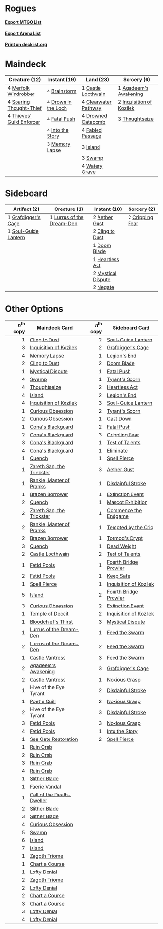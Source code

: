 # Rogues

#### [Export MTGO List](../collection/Rogues/Rogues.txt)
#### [Export Arena List](../collection/Rogues/Rogues_arena.txt)
#### [Print on decklist.org](http://decklist.org/?deckmain=1%09Agadeem's%20Awakening%0A4%09Brainstorm%0A1%09Castle%20Locthwain%0A4%09Clearwater%20Pathway%0A4%09Drown%20in%20the%20Loch%0A4%09Drowned%20Catacomb%0A4%09Fabled%20Passage%0A4%09Fatal%20Push%0A2%09Inquisition%20of%20Kozilek%0A4%09Into%20the%20Story%0A3%09Island%0A3%09Memory%20Lapse%0A4%09Merfolk%20Windrobber%0A4%09Soaring%20Thought-Thief%0A3%09Swamp%0A4%09Thieves'%20Guild%20Enforcer%0A3%09Thoughtseize%0A4%09Watery%20Grave&deckside=2%09Aether%20Gust%0A2%09Cling%20to%20Dust%0A2%09Crippling%20Fear%0A1%09Doom%20Blade%0A1%09Grafdigger's%20Cage%0A1%09Heartless%20Act%0A1%09Lurrus%20of%20the%20Dream-Den%0A2%09Mystical%20Dispute%0A2%09Negate%0A1%09Soul-Guide%20Lantern)
# Maindeck

|                                           Creature (12)                                            |                                         Instant (19)                                         |                                           Land (23)                                           |                                            Sorcery (6)                                            |
|----------------------------------------------------------------------------------------------------|----------------------------------------------------------------------------------------------|-----------------------------------------------------------------------------------------------|---------------------------------------------------------------------------------------------------|
|4 [Merfolk Windrobber](http://gatherer.wizards.com/Pages/Card/Details.aspx?multiverseid=491700)     |4 [Brainstorm](http://gatherer.wizards.com/Pages/Card/Details.aspx?multiverseid=3897)         |1 [Castle Locthwain](http://gatherer.wizards.com/Pages/Card/Details.aspx?multiverseid=473203)  |1 [Agadeem's Awakening](http://gatherer.wizards.com/Pages/Card/Details.aspx?multiverseid=491723)   |
|4 [Soaring Thought-Thief](http://gatherer.wizards.com/Pages/Card/Details.aspx?multiverseid=491887)  |4 [Drown in the Loch](http://gatherer.wizards.com/Pages/Card/Details.aspx?multiverseid=473150)|4 [Clearwater Pathway](http://gatherer.wizards.com/Pages/Card/Details.aspx?multiverseid=491913)|2 [Inquisition of Kozilek](http://gatherer.wizards.com/Pages/Card/Details.aspx?multiverseid=416897)|
|4 [Thieves' Guild Enforcer](http://gatherer.wizards.com/Pages/Card/Details.aspx?multiverseid=485448)|4 [Fatal Push](http://gatherer.wizards.com/Pages/Card/Details.aspx?multiverseid=423724)       |4 [Drowned Catacomb](http://gatherer.wizards.com/Pages/Card/Details.aspx?multiverseid=430633)  |3 [Thoughtseize](http://gatherer.wizards.com/Pages/Card/Details.aspx?multiverseid=438676)          |
|                                                                                                    |4 [Into the Story](http://gatherer.wizards.com/Pages/Card/Details.aspx?multiverseid=473012)   |4 [Fabled Passage](http://gatherer.wizards.com/Pages/Card/Details.aspx?multiverseid=473206)    |                                                                                                   |
|                                                                                                    |3 [Memory Lapse](http://gatherer.wizards.com/Pages/Card/Details.aspx?multiverseid=3924)       |3 [Island](http://gatherer.wizards.com/Pages/Card/Details.aspx?multiverseid=439857)            |                                                                                                   |
|                                                                                                    |                                                                                              |3 [Swamp](http://gatherer.wizards.com/Pages/Card/Details.aspx?multiverseid=439858)             |                                                                                                   |
|                                                                                                    |                                                                                              |4 [Watery Grave](http://gatherer.wizards.com/Pages/Card/Details.aspx?multiverseid=405114)      |                                                                                                   |


# Sideboard

|                                         Artifact (2)                                          |                                            Creature (1)                                            |                                        Instant (10)                                         |                                        Sorcery (2)                                        |
|-----------------------------------------------------------------------------------------------|----------------------------------------------------------------------------------------------------|---------------------------------------------------------------------------------------------|-------------------------------------------------------------------------------------------|
|1 [Grafdigger's Cage](http://gatherer.wizards.com/Pages/Card/Details.aspx?multiverseid=278452) |1 [Lurrus of the Dream-Den](http://gatherer.wizards.com/Pages/Card/Details.aspx?multiverseid=479746)|2 [Aether Gust](http://gatherer.wizards.com/Pages/Card/Details.aspx?multiverseid=466796)     |2 [Crippling Fear](http://gatherer.wizards.com/Pages/Card/Details.aspx?multiverseid=503690)|
|1 [Soul-Guide Lantern](http://gatherer.wizards.com/Pages/Card/Details.aspx?multiverseid=476488)|                                                                                                    |2 [Cling to Dust](http://gatherer.wizards.com/Pages/Card/Details.aspx?multiverseid=476338)   |                                                                                           |
|                                                                                               |                                                                                                    |1 [Doom Blade](http://gatherer.wizards.com/Pages/Card/Details.aspx?multiverseid=247322)      |                                                                                           |
|                                                                                               |                                                                                                    |1 [Heartless Act](http://gatherer.wizards.com/Pages/Card/Details.aspx?multiverseid=479611)   |                                                                                           |
|                                                                                               |                                                                                                    |2 [Mystical Dispute](http://gatherer.wizards.com/Pages/Card/Details.aspx?multiverseid=473020)|                                                                                           |
|                                                                                               |                                                                                                    |2 [Negate](http://gatherer.wizards.com/Pages/Card/Details.aspx?multiverseid=423707)          |                                                                                           |


# Other Options

|*n*<sup>th</sup> copy|                                           Maindeck Card                                            |*n*<sup>th</sup> copy|                                         Sideboard Card                                          |
|--------------------:|----------------------------------------------------------------------------------------------------|--------------------:|-------------------------------------------------------------------------------------------------|
|                    1|[Cling to Dust](http://gatherer.wizards.com/Pages/Card/Details.aspx?multiverseid=476338)            |                    2|[Soul-Guide Lantern](http://gatherer.wizards.com/Pages/Card/Details.aspx?multiverseid=476488)    |
|                    3|[Inquisition of Kozilek](http://gatherer.wizards.com/Pages/Card/Details.aspx?multiverseid=416897)   |                    2|[Grafdigger's Cage](http://gatherer.wizards.com/Pages/Card/Details.aspx?multiverseid=278452)     |
|                    4|[Memory Lapse](http://gatherer.wizards.com/Pages/Card/Details.aspx?multiverseid=3924)               |                    1|[Legion's End](http://gatherer.wizards.com/Pages/Card/Details.aspx?multiverseid=466860)          |
|                    2|[Cling to Dust](http://gatherer.wizards.com/Pages/Card/Details.aspx?multiverseid=476338)            |                    2|[Doom Blade](http://gatherer.wizards.com/Pages/Card/Details.aspx?multiverseid=247322)            |
|                    1|[Mystical Dispute](http://gatherer.wizards.com/Pages/Card/Details.aspx?multiverseid=473020)         |                    1|[Fatal Push](http://gatherer.wizards.com/Pages/Card/Details.aspx?multiverseid=423724)            |
|                    4|[Swamp](http://gatherer.wizards.com/Pages/Card/Details.aspx?multiverseid=439858)                    |                    1|[Tyrant's Scorn](http://gatherer.wizards.com/Pages/Card/Details.aspx?multiverseid=461152)        |
|                    4|[Thoughtseize](http://gatherer.wizards.com/Pages/Card/Details.aspx?multiverseid=438676)             |                    2|[Heartless Act](http://gatherer.wizards.com/Pages/Card/Details.aspx?multiverseid=479611)         |
|                    4|[Island](http://gatherer.wizards.com/Pages/Card/Details.aspx?multiverseid=439857)                   |                    2|[Legion's End](http://gatherer.wizards.com/Pages/Card/Details.aspx?multiverseid=466860)          |
|                    4|[Inquisition of Kozilek](http://gatherer.wizards.com/Pages/Card/Details.aspx?multiverseid=416897)   |                    3|[Soul-Guide Lantern](http://gatherer.wizards.com/Pages/Card/Details.aspx?multiverseid=476488)    |
|                    1|[Curious Obsession](http://gatherer.wizards.com/Pages/Card/Details.aspx?multiverseid=439692)        |                    2|[Tyrant's Scorn](http://gatherer.wizards.com/Pages/Card/Details.aspx?multiverseid=461152)        |
|                    2|[Curious Obsession](http://gatherer.wizards.com/Pages/Card/Details.aspx?multiverseid=439692)        |                    1|[Cast Down](http://gatherer.wizards.com/Pages/Card/Details.aspx?multiverseid=442969)             |
|                    1|[Oona's Blackguard](http://gatherer.wizards.com/Pages/Card/Details.aspx?multiverseid=153099)        |                    2|[Fatal Push](http://gatherer.wizards.com/Pages/Card/Details.aspx?multiverseid=423724)            |
|                    2|[Oona's Blackguard](http://gatherer.wizards.com/Pages/Card/Details.aspx?multiverseid=153099)        |                    3|[Crippling Fear](http://gatherer.wizards.com/Pages/Card/Details.aspx?multiverseid=503690)        |
|                    3|[Oona's Blackguard](http://gatherer.wizards.com/Pages/Card/Details.aspx?multiverseid=153099)        |                    1|[Test of Talents](http://gatherer.wizards.com/Pages/Card/Details.aspx?multiverseid=513536)       |
|                    4|[Oona's Blackguard](http://gatherer.wizards.com/Pages/Card/Details.aspx?multiverseid=153099)        |                    1|[Eliminate](http://gatherer.wizards.com/Pages/Card/Details.aspx?multiverseid=485420)             |
|                    1|[Quench](http://gatherer.wizards.com/Pages/Card/Details.aspx?multiverseid=457192)                   |                    1|[Spell Pierce](http://gatherer.wizards.com/Pages/Card/Details.aspx?multiverseid=425876)          |
|                    1|[Zareth San, the Trickster](http://gatherer.wizards.com/Pages/Card/Details.aspx?multiverseid=491893)|                    3|[Aether Gust](http://gatherer.wizards.com/Pages/Card/Details.aspx?multiverseid=466796)           |
|                    1|[Rankle, Master of Pranks](http://gatherer.wizards.com/Pages/Card/Details.aspx?multiverseid=473063) |                    1|[Disdainful Stroke](http://gatherer.wizards.com/Pages/Card/Details.aspx?multiverseid=420705)     |
|                    1|[Brazen Borrower](http://gatherer.wizards.com/Pages/Card/Details.aspx?multiverseid=473001)          |                    1|[Extinction Event](http://gatherer.wizards.com/Pages/Card/Details.aspx?multiverseid=479608)      |
|                    2|[Quench](http://gatherer.wizards.com/Pages/Card/Details.aspx?multiverseid=457192)                   |                    1|[Mascot Exhibition](http://gatherer.wizards.com/Pages/Card/Details.aspx?multiverseid=513481)     |
|                    2|[Zareth San, the Trickster](http://gatherer.wizards.com/Pages/Card/Details.aspx?multiverseid=491893)|                    1|[Commence the Endgame](http://gatherer.wizards.com/Pages/Card/Details.aspx?multiverseid=460972)  |
|                    2|[Rankle, Master of Pranks](http://gatherer.wizards.com/Pages/Card/Details.aspx?multiverseid=473063) |                    1|[Tempted by the Oriq](http://gatherer.wizards.com/Pages/Card/Details.aspx?multiverseid=513535)   |
|                    2|[Brazen Borrower](http://gatherer.wizards.com/Pages/Card/Details.aspx?multiverseid=473001)          |                    1|[Tormod's Crypt](http://gatherer.wizards.com/Pages/Card/Details.aspx?multiverseid=389723)        |
|                    3|[Quench](http://gatherer.wizards.com/Pages/Card/Details.aspx?multiverseid=457192)                   |                    1|[Dead Weight](http://gatherer.wizards.com/Pages/Card/Details.aspx?multiverseid=452817)           |
|                    2|[Castle Locthwain](http://gatherer.wizards.com/Pages/Card/Details.aspx?multiverseid=473203)         |                    2|[Test of Talents](http://gatherer.wizards.com/Pages/Card/Details.aspx?multiverseid=513536)       |
|                    1|[Fetid Pools](http://gatherer.wizards.com/Pages/Card/Details.aspx?multiverseid=426945)              |                    1|[Fourth Bridge Prowler](http://gatherer.wizards.com/Pages/Card/Details.aspx?multiverseid=423727) |
|                    2|[Fetid Pools](http://gatherer.wizards.com/Pages/Card/Details.aspx?multiverseid=426945)              |                    1|[Keep Safe](http://gatherer.wizards.com/Pages/Card/Details.aspx?multiverseid=479576)             |
|                    1|[Spell Pierce](http://gatherer.wizards.com/Pages/Card/Details.aspx?multiverseid=425876)             |                    1|[Inquisition of Kozilek](http://gatherer.wizards.com/Pages/Card/Details.aspx?multiverseid=416897)|
|                    5|[Island](http://gatherer.wizards.com/Pages/Card/Details.aspx?multiverseid=439857)                   |                    2|[Fourth Bridge Prowler](http://gatherer.wizards.com/Pages/Card/Details.aspx?multiverseid=423727) |
|                    3|[Curious Obsession](http://gatherer.wizards.com/Pages/Card/Details.aspx?multiverseid=439692)        |                    2|[Extinction Event](http://gatherer.wizards.com/Pages/Card/Details.aspx?multiverseid=479608)      |
|                    1|[Temple of Deceit](http://gatherer.wizards.com/Pages/Card/Details.aspx?multiverseid=373734)         |                    2|[Inquisition of Kozilek](http://gatherer.wizards.com/Pages/Card/Details.aspx?multiverseid=416897)|
|                    1|[Bloodchief's Thirst](http://gatherer.wizards.com/Pages/Card/Details.aspx?multiverseid=491729)      |                    3|[Mystical Dispute](http://gatherer.wizards.com/Pages/Card/Details.aspx?multiverseid=473020)      |
|                    1|[Lurrus of the Dream-Den](http://gatherer.wizards.com/Pages/Card/Details.aspx?multiverseid=479746)  |                    1|[Feed the Swarm](http://gatherer.wizards.com/Pages/Card/Details.aspx?multiverseid=491737)        |
|                    2|[Lurrus of the Dream-Den](http://gatherer.wizards.com/Pages/Card/Details.aspx?multiverseid=479746)  |                    2|[Feed the Swarm](http://gatherer.wizards.com/Pages/Card/Details.aspx?multiverseid=491737)        |
|                    1|[Castle Vantress](http://gatherer.wizards.com/Pages/Card/Details.aspx?multiverseid=473204)          |                    3|[Feed the Swarm](http://gatherer.wizards.com/Pages/Card/Details.aspx?multiverseid=491737)        |
|                    2|[Agadeem's Awakening](http://gatherer.wizards.com/Pages/Card/Details.aspx?multiverseid=491723)      |                    3|[Grafdigger's Cage](http://gatherer.wizards.com/Pages/Card/Details.aspx?multiverseid=278452)     |
|                    2|[Castle Vantress](http://gatherer.wizards.com/Pages/Card/Details.aspx?multiverseid=473204)          |                    1|[Noxious Grasp](http://gatherer.wizards.com/Pages/Card/Details.aspx?multiverseid=466864)         |
|                    1|Hive of the Eye Tyrant                                                                              |                    2|[Disdainful Stroke](http://gatherer.wizards.com/Pages/Card/Details.aspx?multiverseid=420705)     |
|                    1|[Poet's Quill](http://gatherer.wizards.com/Pages/Card/Details.aspx?multiverseid=513559)             |                    2|[Noxious Grasp](http://gatherer.wizards.com/Pages/Card/Details.aspx?multiverseid=466864)         |
|                    2|Hive of the Eye Tyrant                                                                              |                    3|[Disdainful Stroke](http://gatherer.wizards.com/Pages/Card/Details.aspx?multiverseid=420705)     |
|                    3|[Fetid Pools](http://gatherer.wizards.com/Pages/Card/Details.aspx?multiverseid=426945)              |                    3|[Noxious Grasp](http://gatherer.wizards.com/Pages/Card/Details.aspx?multiverseid=466864)         |
|                    4|[Fetid Pools](http://gatherer.wizards.com/Pages/Card/Details.aspx?multiverseid=426945)              |                    1|[Into the Story](http://gatherer.wizards.com/Pages/Card/Details.aspx?multiverseid=473012)        |
|                    1|[Sea Gate Restoration](http://gatherer.wizards.com/Pages/Card/Details.aspx?multiverseid=491706)     |                    2|[Spell Pierce](http://gatherer.wizards.com/Pages/Card/Details.aspx?multiverseid=425876)          |
|                    1|[Ruin Crab](http://gatherer.wizards.com/Pages/Card/Details.aspx?multiverseid=495191)                |                     |                                                                                                 |
|                    2|[Ruin Crab](http://gatherer.wizards.com/Pages/Card/Details.aspx?multiverseid=495191)                |                     |                                                                                                 |
|                    3|[Ruin Crab](http://gatherer.wizards.com/Pages/Card/Details.aspx?multiverseid=495191)                |                     |                                                                                                 |
|                    4|[Ruin Crab](http://gatherer.wizards.com/Pages/Card/Details.aspx?multiverseid=495191)                |                     |                                                                                                 |
|                    1|[Slither Blade](http://gatherer.wizards.com/Pages/Card/Details.aspx?multiverseid=426773)            |                     |                                                                                                 |
|                    1|[Faerie Vandal](http://gatherer.wizards.com/Pages/Card/Details.aspx?multiverseid=473007)            |                     |                                                                                                 |
|                    1|[Call of the Death-Dweller](http://gatherer.wizards.com/Pages/Card/Details.aspx?multiverseid=479598)|                     |                                                                                                 |
|                    2|[Slither Blade](http://gatherer.wizards.com/Pages/Card/Details.aspx?multiverseid=426773)            |                     |                                                                                                 |
|                    3|[Slither Blade](http://gatherer.wizards.com/Pages/Card/Details.aspx?multiverseid=426773)            |                     |                                                                                                 |
|                    4|[Curious Obsession](http://gatherer.wizards.com/Pages/Card/Details.aspx?multiverseid=439692)        |                     |                                                                                                 |
|                    5|[Swamp](http://gatherer.wizards.com/Pages/Card/Details.aspx?multiverseid=439858)                    |                     |                                                                                                 |
|                    6|[Island](http://gatherer.wizards.com/Pages/Card/Details.aspx?multiverseid=439857)                   |                     |                                                                                                 |
|                    7|[Island](http://gatherer.wizards.com/Pages/Card/Details.aspx?multiverseid=439857)                   |                     |                                                                                                 |
|                    1|[Zagoth Triome](http://gatherer.wizards.com/Pages/Card/Details.aspx?multiverseid=479779)            |                     |                                                                                                 |
|                    1|[Chart a Course](http://gatherer.wizards.com/Pages/Card/Details.aspx?multiverseid=435200)           |                     |                                                                                                 |
|                    1|[Lofty Denial](http://gatherer.wizards.com/Pages/Card/Details.aspx?multiverseid=485379)             |                     |                                                                                                 |
|                    2|[Zagoth Triome](http://gatherer.wizards.com/Pages/Card/Details.aspx?multiverseid=479779)            |                     |                                                                                                 |
|                    2|[Lofty Denial](http://gatherer.wizards.com/Pages/Card/Details.aspx?multiverseid=485379)             |                     |                                                                                                 |
|                    2|[Chart a Course](http://gatherer.wizards.com/Pages/Card/Details.aspx?multiverseid=435200)           |                     |                                                                                                 |
|                    3|[Chart a Course](http://gatherer.wizards.com/Pages/Card/Details.aspx?multiverseid=435200)           |                     |                                                                                                 |
|                    3|[Lofty Denial](http://gatherer.wizards.com/Pages/Card/Details.aspx?multiverseid=485379)             |                     |                                                                                                 |
|                    4|[Lofty Denial](http://gatherer.wizards.com/Pages/Card/Details.aspx?multiverseid=485379)             |                     |                                                                                                 |

